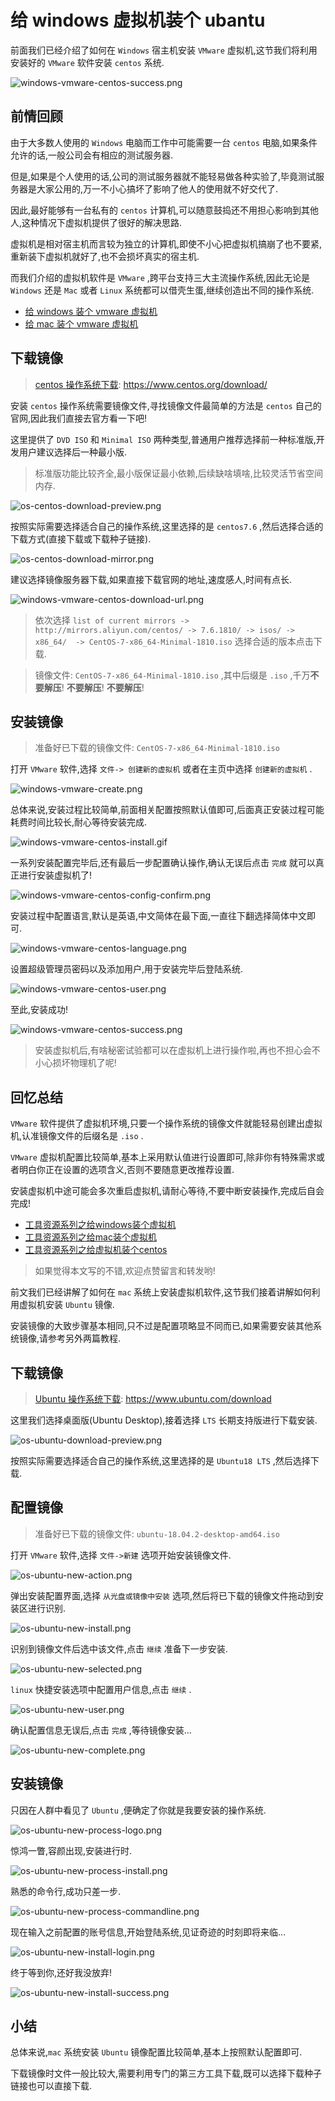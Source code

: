 # 给 windows 虚拟机装个 ubantu



前面我们已经介绍了如何在 `Windows` 宿主机安装 `VMware` 虚拟机,这节我们将利用安装好的 `VMware` 软件安装 `centos` 系统.

![windows-vmware-centos-success.png](./images/windows-vmware-centos-success.png)

## 前情回顾

由于大多数人使用的 `Windows` 电脑而工作中可能需要一台 `centos` 电脑,如果条件允许的话,一般公司会有相应的测试服务器.

但是,如果是个人使用的话,公司的测试服务器就不能轻易做各种实验了,毕竟测试服务器是大家公用的,万一不小心搞坏了影响了他人的使用就不好交代了.

因此,最好能够有一台私有的 `centos` 计算机,可以随意鼓捣还不用担心影响到其他人,这种情况下虚拟机提供了很好的解决思路.

虚拟机是相对宿主机而言较为独立的计算机,即使不小心把虚拟机搞崩了也不要紧,重新装下虚拟机就好了,也不会损坏真实的宿主机.

而我们介绍的虚拟机软件是 `VMware` ,跨平台支持三大主流操作系统,因此无论是 `Windows` 还是 `Mac` 或者 `Linux` 系统都可以借壳生蛋,继续创造出不同的操作系统.

- [给 windows 装个 vmware 虚拟机](https://mp.weixin.qq.com/s/7_ZxBsxlMoCIr-Qcw1G8Qg)
- [给 mac 装个 vmware 虚拟机](https://mp.weixin.qq.com/s/ToXjx06xlehHpsCcfOWliw)

## 下载镜像

> [centos 操作系统下载](https://www.centos.org/download/): https://www.centos.org/download/

安装 `centos` 操作系统需要镜像文件,寻找镜像文件最简单的方法是 `centos` 自己的官网,因此我们直接去官方看一下吧!

这里提供了 `DVD ISO` 和 `Minimal ISO` 两种类型,普通用户推荐选择前一种标准版,开发用户建议选择后一种最小版.

> 标准版功能比较齐全,最小版保证最小依赖,后续缺啥填啥,比较灵活节省空间内存.

![os-centos-download-preview.png](./images/os-centos-download-preview.png)

按照实际需要选择适合自己的操作系统,这里选择的是 `centos7.6` ,然后选择合适的下载方式(直接下载或下载种子链接).

![os-centos-download-mirror.png](./images/os-centos-download-mirror.png)

建议选择镜像服务器下载,如果直接下载官网的地址,速度感人,时间有点长.

![windows-vmware-centos-download-url.png](./images/windows-vmware-centos-download-url.png)

> 依次选择 `list of current mirrors -> http://mirrors.aliyun.com/centos/ -> 7.6.1810/ -> isos/ -> x86_64/  -> CentOS-7-x86_64-Minimal-1810.iso` 选择合适的版本点击下载.

> 镜像文件: `CentOS-7-x86_64-Minimal-1810.iso` ,其中后缀是 `.iso` ,千万**不要解压**! **不要解压**! **不要解压**!

## 安装镜像

> 准备好已下载的镜像文件: `CentOS-7-x86_64-Minimal-1810.iso` 

打开 `VMware` 软件,选择 `文件-> 创建新的虚拟机` 或者在主页中选择 `创建新的虚拟机` .

![windows-vmware-create.png](./images/windows-vmware-create.png)

总体来说,安装过程比较简单,前面相关配置按照默认值即可,后面真正安装过程可能耗费时间比较长,耐心等待安装完成.

![windows-vmware-centos-install.gif](./images/windows-vmware-centos-install.gif)

一系列安装配置完毕后,还有最后一步配置确认操作,确认无误后点击 `完成` 就可以真正进行安装虚拟机了!

![windows-vmware-centos-config-confirm.png](./images/windows-vmware-centos-config-confirm.png)

安装过程中配置语言,默认是英语,中文简体在最下面,一直往下翻选择简体中文即可.

![windows-vmware-centos-language.png](./images/windows-vmware-centos-language.png)

设置超级管理员密码以及添加用户,用于安装完毕后登陆系统.

![windows-vmware-centos-user.png](./images/windows-vmware-centos-user.png)

至此,安装成功!

![windows-vmware-centos-success.png](./images/windows-vmware-centos-success.png)

> 安装虚拟机后,有啥秘密试验都可以在虚拟机上进行操作啦,再也不担心会不小心损坏物理机了呢!

## 回忆总结

`VMware` 软件提供了虚拟机环境,只要一个操作系统的镜像文件就能轻易创建出虚拟机,认准镜像文件的后缀名是 `.iso` .

`VMware` 虚拟机配置比较简单,基本上采用默认值进行设置即可,除非你有特殊需求或者明白你正在设置的选项含义,否则不要随意更改推荐设置.

安装虚拟机中途可能会多次重启虚拟机,请耐心等待,不要中断安装操作,完成后自会完成!

- [工具资源系列之给windows装个虚拟机](https://mp.weixin.qq.com/s/7_ZxBsxlMoCIr-Qcw1G8Qg)
- [工具资源系列之给mac装个虚拟机](https://mp.weixin.qq.com/s/ToXjx06xlehHpsCcfOWliw)
- [工具资源系列之给虚拟机装个centos](https://mp.weixin.qq.com/s/D1Fdpp2vcBnX0eVbMzPV1A)

> 如果觉得本文写的不错,欢迎点赞留言和转发哟!



前文我们已经讲解了如何在 `mac` 系统上安装虚拟机软件,这节我们接着讲解如何利用虚拟机安装 `Ubuntu` 镜像.

安装镜像的大致步骤基本相同,只不过是配置项略显不同而已,如果需要安装其他系统镜像,请参考另外两篇教程.

## 下载镜像

> [Ubuntu 操作系统下载](https://www.ubuntu.com/download): https://www.ubuntu.com/download

这里我们选择桌面版(Ubuntu Desktop),接着选择 `LTS` 长期支持版进行下载安装.

![os-ubuntu-download-preview.png](./images/os-ubuntu-download-preview.png)

按照实际需要选择适合自己的操作系统,这里选择的是 `Ubuntu18 LTS` ,然后选择下载.

## 配置镜像

> 准备好已下载的镜像文件: `ubuntu-18.04.2-desktop-amd64.iso` 

打开 `VMware` 软件,选择 `文件->新建` 选项开始安装镜像文件.

![os-ubuntu-new-action.png](./images/os-win7-new-action.png)

弹出安装配置界面,选择 `从光盘或镜像中安装` 选项,然后将已下载的镜像文件拖动到安装区进行识别.

![os-ubuntu-new-install.png](./images/os-win7-new-install.png)

识别到镜像文件后选中该文件,点击 `继续` 准备下一步安装.

![os-ubuntu-new-selected.png](./images/os-ubuntu-new-selected.png)

`linux` 快捷安装选项中配置用户信息,点击 `继续` .

![os-ubuntu-new-user.png](./images/os-ubuntu-new-user.png)

确认配置信息无误后,点击 `完成` ,等待镜像安装...

![os-ubuntu-new-complete.png](./images/os-ubuntu-new-complete.png)

## 安装镜像

只因在人群中看见了 `Ubuntu` ,便确定了你就是我要安装的操作系统.

![os-ubuntu-new-process-logo.png](./images/os-ubuntu-new-process-logo.png)

惊鸿一瞥,容颜出现,安装进行时.

![os-ubuntu-new-process-install.png](./images/os-ubuntu-new-process-install.png)

熟悉的命令行,成功只差一步.

![os-ubuntu-new-process-commandline.png](./images/os-ubuntu-new-process-commandline.png)

现在输入之前配置的账号信息,开始登陆系统,见证奇迹的时刻即将来临...

![os-ubuntu-new-install-login.png](./images/os-ubuntu-new-install-login.png)

终于等到你,还好我没放弃!

![os-ubuntu-new-install-success.png](./images/os-ubuntu-new-install-success.png)

## 小结

总体来说,`mac` 系统安装 `Ubuntu` 镜像配置比较简单,基本上按照默认配置即可.

下载镜像时文件一般比较大,需要利用专门的第三方工具下载,既可以选择下载种子链接也可以直接下载.

